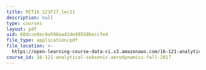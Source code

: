 ```yaml
---
title: MIT16_121F17_lec11
description: null
type: courses
layout: pdf
uid: 60dcce0ec9a596aa42de98558beccfe4
file_type: application/pdf
file_location: >-
  https://open-learning-course-data-ci.s3.amazonaws.com/16-121-analytical-subsonic-aerodynamics-fall-2017/60dcce0ec9a596aa42de98558beccfe4_MIT16_121F17_lec11.pdf
course_id: 16-121-analytical-subsonic-aerodynamics-fall-2017
---
```

